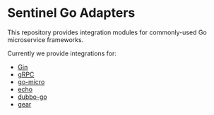# Sentinel Go Adapters

This repository provides integration modules for commonly-used Go microservice frameworks.

Currently we provide integrations for:

- [Gin](./gin)
- [gRPC](./grpc)
- [go-micro](./micro)
- [echo](./echo)
- [dubbo-go](https://github.com/apache/dubbo-go/blob/master/filter/filter_impl/sentinel_filter.go)
- [gear]('./gear')
